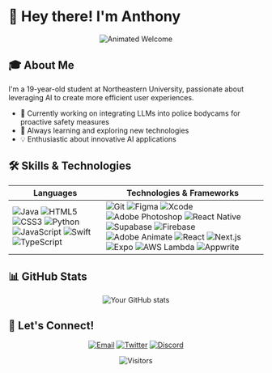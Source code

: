 # 👋 Hey there! I'm Anthony

<div align="center">

![Animated Welcome](https://raw.githubusercontent.com/BrunnerLivio/brunnerlivio/master/images/welcome.png)

</div>

## 🎓 About Me

I'm a 19-year-old student at Northeastern University, passionate about leveraging AI to create more efficient user experiences.

- 🔭 Currently working on integrating LLMs into police bodycams for proactive safety measures
- 🌱 Always learning and exploring new technologies
- 💡 Enthusiastic about innovative AI applications

## 🛠️ Skills & Technologies

<div align="center">

| Languages | Technologies & Frameworks |
|-----------|---------------------------|
| ![Java](https://img.shields.io/badge/-Java-007396?style=flat-square&logo=java&logoColor=white) ![HTML5](https://img.shields.io/badge/-HTML5-E34F26?style=flat-square&logo=html5&logoColor=white) ![CSS3](https://img.shields.io/badge/-CSS3-1572B6?style=flat-square&logo=css3) ![Python](https://img.shields.io/badge/-Python-3776AB?style=flat-square&logo=Python&logoColor=white) ![JavaScript](https://img.shields.io/badge/-JavaScript-F7DF1E?style=flat-square&logo=javascript&logoColor=black) ![Swift](https://img.shields.io/badge/-Swift-FA7343?style=flat-square&logo=Swift&logoColor=white) ![TypeScript](https://img.shields.io/badge/-TypeScript-3178C6?style=flat-square&logo=TypeScript&logoColor=white) | ![Git](https://img.shields.io/badge/-Git-F05032?style=flat-square&logo=git&logoColor=white) ![Figma](https://img.shields.io/badge/-Figma-F24E1E?style=flat-square&logo=figma&logoColor=white) ![Xcode](https://img.shields.io/badge/-Xcode-147EFB?style=flat-square&logo=Xcode&logoColor=white) ![Adobe Photoshop](https://img.shields.io/badge/-Adobe%20Photoshop-31A8FF?style=flat-square&logo=Adobe%20Photoshop&logoColor=white) ![React Native](https://img.shields.io/badge/-React%20Native-61DAFB?style=flat-square&logo=react&logoColor=black) ![Supabase](https://img.shields.io/badge/-Supabase-3ECF8E?style=flat-square&logo=supabase&logoColor=white) ![Firebase](https://img.shields.io/badge/-Firebase-FFCA28?style=flat-square&logo=firebase&logoColor=black) ![Adobe Animate](https://img.shields.io/badge/-Adobe%20Animate-FF0000?style=flat-square&logo=adobe&logoColor=white) ![React](https://img.shields.io/badge/-React-61DAFB?style=flat-square&logo=react&logoColor=black) ![Next.js](https://img.shields.io/badge/-Next.js-000000?style=flat-square&logo=next.js&logoColor=white) ![Expo](https://img.shields.io/badge/-Expo-000020?style=flat-square&logo=expo&logoColor=white) ![AWS Lambda](https://img.shields.io/badge/-AWS%20Lambda-FF9900?style=flat-square&logo=amazon-aws&logoColor=white) ![Appwrite](https://img.shields.io/badge/-Appwrite-F02E65?style=flat-square&logo=appwrite&logoColor=white) |

</div>

## 📊 GitHub Stats

<div align="center">

![Your GitHub stats](https://github-readme-stats.vercel.app/api?username=yourusername&show_icons=true&theme=radical)

</div>

## 🤝 Let's Connect!

<div align="center">

[![Email](https://img.shields.io/badge/Email-D14836?style=for-the-badge&logo=gmail&logoColor=white)](mailto:anthonyrubencampos@gmail.com)
[![Twitter](https://img.shields.io/badge/Twitter-1DA1F2?style=for-the-badge&logo=twitter&logoColor=white)](https://twitter.com/heyanthonny)
[![Discord](https://img.shields.io/badge/Discord-7289DA?style=for-the-badge&logo=discord&logoColor=white)](https://discord.com/users/heyanthonny)

</div>

<div align="center">

![Visitors](https://visitor-badge.laobi.icu/badge?page_id=yourusername.yourusername)

</div>
